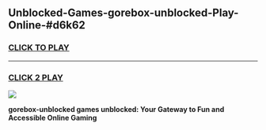 
## Unblocked-Games-gorebox-unblocked-Play-Online-#d6k62
<h3>
<a href="https://premium.freeplayer.one?title=gorebox-unblocked&ref=27F">CLICK TO PLAY</a></h3>
<hr>

<h3>
<a href="https://premium.freeplayer.one?title=gorebox-unblocked&ref=27F">CLICK 2 PLAY</a>
  
</h3>

<a href="https://premium.freeplayer.one?title=gorebox-unblocked&ref=27F"><img src="https://clearcache.store/games.png"></a>


**gorebox-unblocked games unblocked: Your Gateway to Fun and Accessible Online Gaming**
